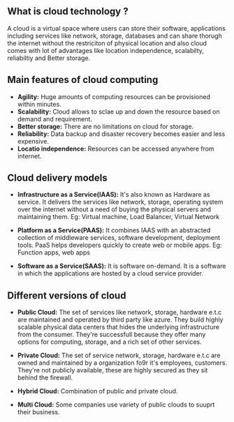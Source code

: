 ## What is cloud technology ?

A cloud is a virtual space where users can store their software, applications including services like network, storage, databases and can share thorugh the internet without the restriciton of physical location and also cloud comes with lot of advantages like location independence, scalabilty, reliabiltiy and Better storage.

## Main features of cloud computing

- **Agility:** Huge amounts of computing resources can be provisioned within minutes.
- **Scalability:** Cloud allows to sclae up and down the resource based on demand and requirement.
- **Better storage:** There are no limitations on cloud for storage.
- **Reliability:** Data backup and disaster recovery becomes easier and less expensive.
- **Locatio independence:** Resources can be accessed anywhere from internet.

## Cloud delivery models

- **Infrastructure as a Service(IAAS):** It's also known as Hardware as service. It delivers the services like network, storage, operating system over the internet without a need of buying the physical servers and maintaining them.
  Eg: Virtual machine, Load Balancer, Virtual Network

- **Platform as a Service(PAAS):** It combines IAAS with an abstracted collection of middleware services, software development, deployment tools. PaaS helps developers quickly to create web or mobile apps.
  Eg: Function apps, web apps

- **Software as a Service(SAAS):** It is software on-demand. It is a software in which the applications are hosted by a cloud service provider.

## Different versions of cloud

- **Public Cloud:** The set of services like network, storage, hardware e.t.c are maintained and operated by third party like azure. They build highly scalable physical data centers that hides the underlying infrastructure from the consumer. They're successfull because they offer many options for computing, storage, and a rich set of other services.

- **Private Cloud:** The set of service network, storage, hardware e.t.c are owned and maintained by a organization fo9r it's employees, customers. They're not publicly available, these are highly secured as they sit behind the firewall.

- **Hybrid Cloud:** Combination of public and private cloud.

- **Multi Cloud:** Some companies use variety of public clouds to suuprt their business.
